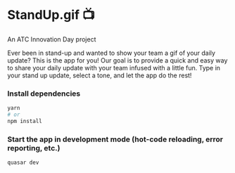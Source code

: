 # StandUp.gif 📺

An ATC Innovation Day project

Ever been in stand-up and wanted to show your team a gif of your daily update? This is the app for you!
Our goal is to provide a quick and easy way to share your daily update with your team infused with a little fun.
Type in your stand up update, select a tone, and let the app do the rest!

### Install dependencies

```bash
yarn
# or
npm install
```

### Start the app in development mode (hot-code reloading, error reporting, etc.)

```bash
quasar dev
```
